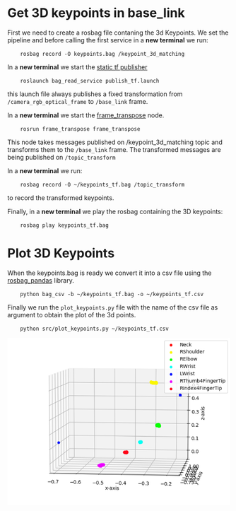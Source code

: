 # Get 3D keypoints in base_link

First we need to create a rosbag file contaning the 3d Keypoints.
We set the pipeline and before calling the first service in a __new terminal__ we run:

        rosbag record -O keypoints.bag /keypoint_3d_matching

In a __new terminal__ we start the [static tf publisher](https://wiki.ros.org/tf#static_transform_publisher)

        roslaunch bag_read_service publish_tf.launch 
this launch file always publishes a fixed transformation from `/camera_rgb_optical_frame` to `/base_link` frame.

In a __new terminal__ we start the [frame_transpose](https://github.com/ThanasisTs/frame_transpose) node.

        rosrun frame_transpose frame_transpose 
This node takes messages published on /keypoint_3d_matching topic and transforms them to the `/base_link` frame. The transformed messages are being published on `/topic_transform`

In a __new terminal__ we run:

        rosbag record -O ~/keypoints_tf.bag /topic_transform
to record the transformed keypoints.

Finally, in a __new terminal__ we play the rosbag containing the 3D keypoints:

        rosbag play keypoints_tf.bag

# Plot 3D Keypoints



When the keypoints.bag is ready we convert it into a csv file using the [rosbag_pandas](https://github.com/eurogroep/rosbag_pandas) library.

        python bag_csv -b ~/keypoints_tf.bag -o ~/keypoints_tf.csv

Finally we run the `plot_keypoints.py` file with the name of the csv file as argument to obtain the plot of the 3d points.

        python src/plot_keypoints.py ~/keypoints_tf.csv 

![Plot](keypoints_base_link.png)